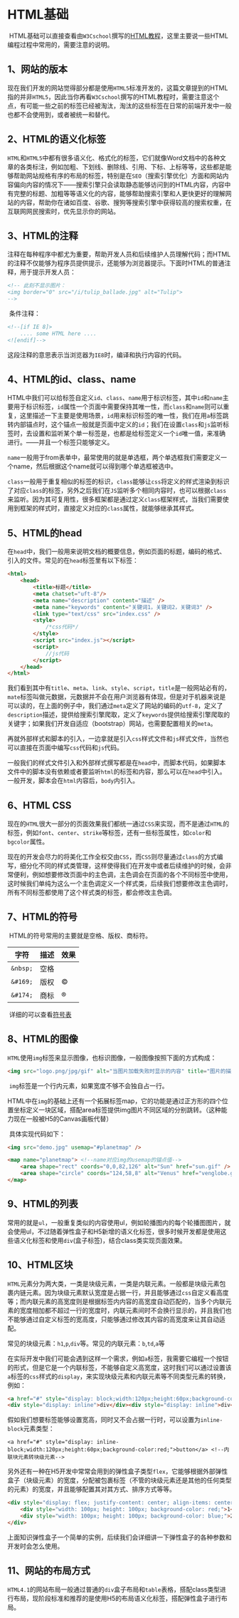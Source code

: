 # HTML基础

​		HTML基础可以直接查看由`W3Cschool`撰写的[HTML教程](https://www.w3cschool.cn/html/)，这里主要说一些HTML编程过程中常用的，需要注意的说明。

## 1、网站的版本

​		现在我们开发的网站觉得部分都是使用`HTML5`标准开发的，这篇文章提到的HTML指的并非`HTML5`，因此当你再看`W3Cschool`撰写的HTML教程时，需要注意这个点，有可能一些之前的标签已经被淘汰，淘汰的这些标签在日常的前端开发中一般也都不会使用到，或者被统一和替代。

## 2、HTML的语义化标签

​		`HTML`和`HTML5`中都有很多语义化、格式化的标签，它们就像Word文档中的各种文章的各类标注，例如加粗、下划线、删除线、引用、下标、上标等等，这些都是能够帮助网站规格有序的布局的标签，特别是在`SEO`（搜索引擎优化）方面和网站内容偏向内容的情况下——搜索引擎只会读取静态能够访问到的HTML内容，内容中有完整的标题、加粗等等语义化的内容，能够帮助搜索引擎和人更快更好的理解网站的内容，帮助你在诸如百度、谷歌、搜狗等搜索引擎中获得较高的搜索权重，在互联网网民搜索时，优先显示你的网站。

## 3、HTML的注释

​		注释在每种程序中都尤为重要，帮助开发人员和后续维护人员理解代码；而HTML的注释不仅能够为程序员提供提示，还能够为浏览器提示。下面时HTML的普通注释，用于提示开发人员：

```html
<!-- 此刻不显示图片：
<img border="0" src="/i/tulip_ballade.jpg" alt="Tulip">
-->
```

​		条件注释：

```html
<!--[if IE 8]>
    .... some HTML here ....
<![endif]-->
```

​		这段注释的意思表示当浏览器为`IE8`时，编译和执行内容的代码。

## 4、HTML的id、class、name

​		HTML中我们可以给标签自定义`id`、`class`、`name`用于标识标签，其中`id`和`name`主要用于标识标签，`id`属性一个页面中需要保持其唯一性，而`class`和`name`则可以重复，这里描述一下主要是使用场景，`id`用来标识标签的唯一性，我们在用`a`标签跳转内部锚点时，这个锚点一般就是页面中定义的`id`；我们在设置`class`和`js`监听标签时，去设置和监听某个单一标签是，也都是给标签定义一个`id`唯一值，来准确进行。——并且一个标签只能够定义。

​		`name`一般用于from表单中，最常使用的就是单选框，两个单选框我们需要定义一个name，然后根据这个name就可以得到哪个单选框被选中。

​		`class`一般用于重复相似的标签的标识，`class`能够让`css`将定义的样式渲染到标识了对应`class`的标签，另外之后我们在`JS`监听多个相同内容时，也可以根据`class`来监听。因为其可复用性，很多框架都是通过定义`class`框架样式，当我们需要使用到框架的样式时，直接定义对应的`class`属性，就能够继承其样式。

## 5、HTML的head

​		在`head`中，我们一般用来说明文档的概要信息，例如页面的标题，编码的格式、引入的文件。常见的在`head`标签里有以下标签：

```html
<html>
    <head>
        <title>标题</title>
        <meta chatset="uft-8"/>
        <meta name="description" content="描述" />
        <meta name="keywords" content="关键词1，关键词2，关键词3" />
        <link type="text/css" src="index.css" />
        <style>
        	/*css代码*/
        </style>
        <script src="index.js"></script>
        <script>
        	//js代码
        </script>
    </head>
</html>
```

​		我们看到其中有`title`、`meta`、`link`、`style`、`script`，`title`是一般网站必有的，`mate`标签叫做元数据，元数据并不会在用户浏览器有体现，但是对于机器来说是可以读的，在上面的例子中，我们通过`meta`定义了网站的编码的`utf-8`，定义了`description`描述，提供给搜索引擎爬取，定义了`keywords`提供给搜索引擎爬取的关键字；如果我们开发自适应（bootstrap）网站，也需要配置相关的`meta`。

​		再就外部样式和脚本的引入，一边拿就是引入`css`样式文件和`js`样式文件，当然也可以直接在页面中编写`css`代码和`js`代码。

​		一般我们的样式文件引入和外部样式撰写都是在`head`中，而脚本代码，如果脚本文件中的脚本没有依赖或者要监听`html`的标签和内容，那么可以在`head`中引入。一般开发，脚本会在`html`内容后，`body`内引入。



## 6、HTML CSS

​		现在的`HTML`很大一部分的页面效果我们都统一通过`CSS`来实现，而不是通过`HTML`的标签，例如`font`、`center`、`strike`等标签，还有一些标签属性，如`color`和`bgcolor`属性。

​		现在的开发会尽力的将美化工作全权交由`CSS`，而`CSS`则尽量通过`class`的方式编写，细分化不同的样式类管理，这样使得我们在开发中或者后续维护的时候，会非常便利，例如想要修改页面中的主色调，主色调会在页面的各个不同标签中使用，这时候我们单纯为这么一个主色调定义一个样式类，后续我们想要修改主色调时，所有不同标签都使用了这个样式类的标签，都会修改主色调。



## 7、HTML的符号

​		HTML的符号常用的主要就是空格、版权、商标符。

| 字符     | 描述 | 效果   |
| -------- | ---- | ------ |
| `&nbsp;` | 空格 | &nbsp; |
| `&#169;` | 版权 | &#169; |
| `&#174;` | 商标 | &#174; |

​		详细的可以查看[符号表](https://www.w3cschool.cn/html/html-copyright.html)

## 8、HTML的图像

​		`HTML`使用`img`标签来显示图像，也标识图像，一般图像按照下面的方式构成：

```html
<img src="logo.png/jpg/gif" alt="当图片加载失败时显示的内容" title="图片的描述">
```

​		`img`标签是一个行内元素，如果宽度不够不会独自占一行。

​		HTML中在`img`的基础上还有一个拓展标签map，它的功能是通过正方形的四个位置坐标定义一块区域，搭配area标签提供img图片不同区域的分别跳转。（这种能力现在一般被H5的Canvas画板代替）

​		具体实现代码如下：

```html
<img src="demo.jpg" usemap="#planetmap" />

<map name="planetmap"> <!--name对应img的usemap的锚点值-->
    <area shape="rect" coords="0,0,82,126" alt="Sun" href="sun.gif" />
    <area shape="circle" coords="124,58,8" alt="Venus" href="venglobe.gif">	<!--点击了选取后会弹出href图片新窗口-->
</map>
```

## 9、HTML的列表

​		常用的就是`ul`，一般重复类似的内容使用ul，例如轮播图内的每个轮播图图片，就会使用ul，不过随着弹性盒子和H5新增的语义化标签，很多时候开发都是使用这些语义化标签和使用`div`(盒子标签)，结合class类实现页面效果。

## 10、HTML区块

​		`HTML`元素分为两大类，一类是块级元素，一类是内联元素。一般都是块级元素包裹内链元素。因为块级元素默认宽度是占据一行，并且能够通过`css`自定义看高度等；而内联元素的高宽度则是根据标签内内容的高宽度自动匹配的，当多个内联元素的宽度相加都不超过一行的宽度时，内联元素间时不会换行显示的，并且我们也不能够通过自定义标签的宽高度，只能够通过修改其内容的高宽度来让其自动适配。

​		常见的块级元素：`h1`,`p`,`div`等。常见的内联元素：`b`,`td`,`a`等

​		在实际开发中我们可能会遇到这样一个需求，例如`a`标签，我需要它编程一个按钮的形式，但是它是一个内联标签，不能够自定义高宽度，这时我们可以通过设置该`a`标签的`css`样式的`display`，来实现块级元素和内联元素等不同类型元素的转换，例如：

```html
<a href="#" style="display: block;width:120px;height:60px;background-color:red;">button</a> <!--内联元素转块级元素-->
<div style="display: inline">div</div><div style="display: inline">div</div>
```

​		假如我们想要标签能够设置宽高，同时又不会占据一行时，可以设置为`inline-block`元素类型：

```
<a href="#" style="display: inline-block;width:120px;height:60px;background-color:red;">button</a> <!--内联块元素转块级元素-->
```

​		另外还有一种在H5开发中常常会用到的弹性盒子类型`flex`，它能够根据外部弹性盒子（块级元素）的宽度，分配被包裹标签（不管的块级元素还是其他的任何类型的元素）的宽度，并且能够配置其对其方式、排序方式等等。

```html
<div style="display: flex; justify-content: center; align-items: center;">
    <div style="width: 100px; height: 100px; background-color: red;">1</div>
    <div style="width: 100px; height: 100px; background-color: blue;">2</div>
</div>
```

​		上面知识弹性盒子一个简单的实例，后续我们会详细讲一下弹性盒子的各种参数和开发时会怎么使用。

## 11、网站的布局方式

​		`HTML4.1`的网站布局一般通过普通的`div`盒子布局和`table`表格，搭配class类型进行布局，现阶段标准和推荐的是使用H5的布局语义化标签，搭配弹性盒子进行布局。

